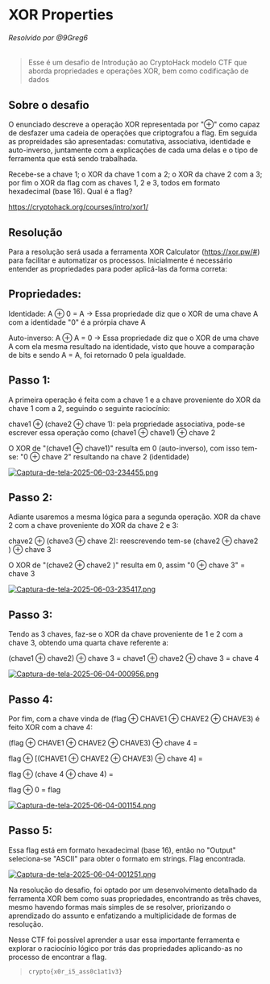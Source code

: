 # XOR Properties
###### Resolvido por @9Greg6
> Esse é um desafio de Introdução ao CryptoHack modelo CTF que aborda propriedades e operações XOR, bem como codificação de dados
## Sobre o desafio
O enunciado descreve a operação XOR representada por "⊕" como capaz de desfazer uma cadeia de operações que criptografou a flag. Em seguida as propreidades são apresentadas: comutativa, associativa, identidade e auto-inverso, juntamente com a explicações de cada uma delas e o tipo de ferramenta que está sendo trabalhada.

Recebe-se a chave 1; o XOR da chave 1 com a 2; o XOR da chave 2 com a 3; por fim o XOR da flag com as chaves 1, 2 e 3, todos em formato hexadecimal (base 16). Qual é a flag?

https://cryptohack.org/courses/intro/xor1/
## Resolução
Para a resolução será usada a ferramenta XOR Calculator (https://xor.pw/#) para facilitar e automatizar os processos.
Inicialmente é necessário entender as propriedades para poder aplicá-las da forma correta:

## Propriedades:
Identidade: A ⊕ 0 = A -> Essa propriedade diz que o XOR de uma chave A com a identidade "0" é a prórpia chave A

Auto-inverso: A ⊕ A = 0 -> Essa propriedade diz que o XOR de uma chave A com ela mesma resultado na identidade, visto que houve a comparação de bits e sendo A = A, foi retornado 0 pela igualdade.

## Passo 1:
A primeira operação é feita com a chave 1 e a chave proveniente do XOR da chave 1 com a 2, seguindo o seguinte raciocínio:


chave1 ⊕ (chave2 ⊕ chave 1): pela propriedade associativa, pode-se escrever essa operação como (chave1 ⊕ chave1) ⊕ chave 2


O XOR de "(chave1 ⊕ chave1)" resulta em 0 (auto-inverso), com isso tem-se: "0 ⊕ chave 2" resultando na chave 2 (identidade)

[![Captura-de-tela-2025-06-03-234455.png](https://i.postimg.cc/x8BntQX7/Captura-de-tela-2025-06-03-234455.png)](https://postimg.cc/1V0k3Lcc)


## Passo 2:
Adiante usaremos a mesma lógica para a segunda operação. XOR da chave 2 com a chave proveniente do XOR da chave 2 e 3:

chave2 ⊕ (chave3 ⊕ chave 2): reescrevendo tem-se (chave2 ⊕ chave2 ) ⊕ chave 3

O XOR de "(chave2 ⊕ chave2 )" resulta em 0, assim "0 ⊕ chave 3"  =   chave 3

[![Captura-de-tela-2025-06-03-235417.png](https://i.postimg.cc/2SkrG0yC/Captura-de-tela-2025-06-03-235417.png)](https://postimg.cc/fJrGTjYP)

## Passo 3:

Tendo as 3 chaves, faz-se o XOR da chave proveniente de 1 e 2 com a chave 3, obtendo uma quarta chave referente a:

(chave1 ⊕ chave2) ⊕ chave 3 = chave1 ⊕ chave2 ⊕ chave 3 = chave 4

[![Captura-de-tela-2025-06-04-000956.png](https://i.postimg.cc/q7gtbJqB/Captura-de-tela-2025-06-04-000956.png)](https://postimg.cc/GBwh91v6)

## Passo 4:

Por fim, com a chave vinda de (flag ⊕ CHAVE1 ⊕ CHAVE2 ⊕ CHAVE3) é feito XOR com a chave 4:

(flag ⊕ CHAVE1 ⊕ CHAVE2 ⊕ CHAVE3) ⊕ chave 4 = 

flag ⊕ [(CHAVE1 ⊕ CHAVE2 ⊕ CHAVE3) ⊕ chave 4] =

flag ⊕ (chave 4 ⊕ chave 4) =

flag ⊕ 0 = flag

[![Captura-de-tela-2025-06-04-001154.png](https://i.postimg.cc/sDVgHj0F/Captura-de-tela-2025-06-04-001154.png)](https://postimg.cc/F1Bv744G)

## Passo 5:

Essa flag está em formato hexadecimal (base 16), então no "Output" seleciona-se "ASCII" para obter o formato em strings. Flag encontrada.

[![Captura-de-tela-2025-06-04-001251.png](https://i.postimg.cc/WbWT9Mkr/Captura-de-tela-2025-06-04-001251.png)](https://postimg.cc/SJMBRYVN)


Na resolução do desafio, foi optado por um desenvolvimento detalhado da ferramenta XOR bem como suas propriedades, encontrando as três chaves, mesmo havendo formas mais simples de se resolver, priorizando o aprendizado do assunto e enfatizando a multiplicidade de formas de resolução.

Nesse CTF foi possível aprender a usar essa importante ferramenta e explorar o raciocínio lógico por trás das propriedades aplicando-as no processo de encontrar a flag.

>`crypto{x0r_i5_ass0c1at1v3}`
 

